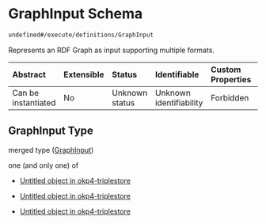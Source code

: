 # GraphInput Schema

```txt
undefined#/execute/definitions/GraphInput
```

Represents an RDF Graph as input supporting multiple formats.

| Abstract            | Extensible | Status         | Identifiable            | Custom Properties | Additional Properties | Access Restrictions | Defined In                                                                     |
| :------------------ | :--------- | :------------- | :---------------------- | :---------------- | :-------------------- | :------------------ | :----------------------------------------------------------------------------- |
| Can be instantiated | No         | Unknown status | Unknown identifiability | Forbidden         | Allowed               | none                | [okp4-triplestore.json\*](schema/okp4-triplestore.json "open original schema") |

## GraphInput Type

merged type ([GraphInput](okp4-triplestore-executemsg-definitions-graphinput.md))

one (and only one) of

*   [Untitled object in okp4-triplestore](okp4-triplestore-executemsg-definitions-graphinput-oneof-0.md "check type definition")

*   [Untitled object in okp4-triplestore](okp4-triplestore-executemsg-definitions-graphinput-oneof-1.md "check type definition")

*   [Untitled object in okp4-triplestore](okp4-triplestore-executemsg-definitions-graphinput-oneof-2.md "check type definition")
